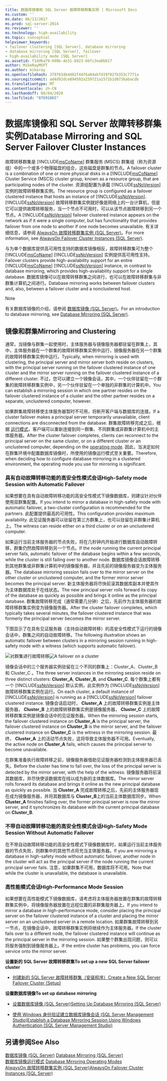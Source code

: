 ```yaml
---
title: 数据库镜像和 SQL Server 故障转移群集实例 | Microsoft Docs
ms.custom: ''
ms.date: 06/13/2017
ms.prod: sql-server-2014
ms.reviewer: ''
ms.technology: high-availability
ms.topic: conceptual
helpviewer_keywords:
- failover clustering [SQL Server], database mirroring
- database mirroring [SQL Server], failover
- high-availability mode [SQL Server]
ms.assetid: f1dd6a79-698b-4e31-b923-6bfc3ea0b617
author: MikeRayMSFT
ms.author: mikeray
ms.openlocfilehash: 378f834b4482f44f6a84abf419f027b353c7771a
ms.sourcegitcommit: ad4d92dce894592a259721a1571b1d8736abacdb
ms.translationtype: MT
ms.contentlocale: zh-CN
ms.lasthandoff: 08/04/2020
ms.locfileid: "87691865"
---
```

# <a name="database-mirroring-and-sql-server-failover-cluster-instances"></a><span data-ttu-id="76b80-102">数据库镜像和 SQL Server 故障转移群集实例</span><span class="sxs-lookup"><span data-stu-id="76b80-102">Database Mirroring and SQL Server Failover Cluster Instances</span></span>
  <span data-ttu-id="76b80-103">故障转移群集是 [!INCLUDE[msCoName](../../includes/msconame-md.md)] 群集服务 (MSCS) 群集组（称为资源组）中的一个或多个物理磁盘的组合，这些磁盘是群集的节点。</span><span class="sxs-lookup"><span data-stu-id="76b80-103">A failover cluster is a combination of one or more physical disks in a [!INCLUDE[msCoName](../../includes/msconame-md.md)] Cluster Service (MSCS) cluster group, known as a resource group, that are participating nodes of the cluster.</span></span> <span data-ttu-id="76b80-104">资源组配置为承载 [!INCLUDE[ssNoVersion](../../includes/ssnoversion-md.md)]实例的故障转移群集实例。</span><span class="sxs-lookup"><span data-stu-id="76b80-104">The resource group is configured as a failover clustered instance that hosts an instance of [!INCLUDE[ssNoVersion](../../includes/ssnoversion-md.md)].</span></span> <span data-ttu-id="76b80-105">[!INCLUDE[ssNoVersion](../../includes/ssnoversion-md.md)] 故障转移群集实例就好像是网络上的一台计算机，但是它可以提供故障转移服务，当一个节点不可用时，可以从该节点故障转移到另一个节点。</span><span class="sxs-lookup"><span data-stu-id="76b80-105">A [!INCLUDE[ssNoVersion](../../includes/ssnoversion-md.md)] failover clustered instance appears on the network as if it were a single computer, but has functionality that provides failover from one node to another if one node becomes unavailable.</span></span> <span data-ttu-id="76b80-106">有关详细信息，请参阅 [AlwaysOn 故障转移群集实例 (SQL Server)](../../sql-server/failover-clusters/windows/always-on-failover-cluster-instances-sql-server.md)。</span><span class="sxs-lookup"><span data-stu-id="76b80-106">For more information, see [AlwaysOn Failover Cluster Instances (SQL Server)](../../sql-server/failover-clusters/windows/always-on-failover-cluster-instances-sql-server.md).</span></span>  
  
 <span data-ttu-id="76b80-107">与为单个数据库提供高可用性支持的数据库镜像相反，故障转移群集可为整个 [!INCLUDE[msCoName](../../includes/msconame-md.md)] [!INCLUDE[ssNoVersion](../../includes/ssnoversion-md.md)] 实例提供高可用性支持。</span><span class="sxs-lookup"><span data-stu-id="76b80-107">Failover clusters provide high-availability support for an entire [!INCLUDE[msCoName](../../includes/msconame-md.md)] [!INCLUDE[ssNoVersion](../../includes/ssnoversion-md.md)] instance, in contrast to database mirroring, which provides high-availability support for a single database.</span></span> <span data-ttu-id="76b80-108">数据库镜像可以在故障转移群集之间进行，也可以在故障转移群集与非群集计算机之间进行。</span><span class="sxs-lookup"><span data-stu-id="76b80-108">Database mirroring works between failover clusters and, also, between a failover cluster and a nonclustered host.</span></span>  
  
> [!NOTE]  
>  <span data-ttu-id="76b80-109">有关数据库镜像的介绍，请参阅 [数据库镜像 (SQL Server)](database-mirroring-sql-server.md)。</span><span class="sxs-lookup"><span data-stu-id="76b80-109">For an introduction to database mirroring, see [Database Mirroring &#40;SQL Server&#41;](database-mirroring-sql-server.md).</span></span>  
  
## <a name="mirroring-and-clustering"></a><span data-ttu-id="76b80-110">镜像和群集</span><span class="sxs-lookup"><span data-stu-id="76b80-110">Mirroring and Clustering</span></span>  
 <span data-ttu-id="76b80-111">通常，当镜像与群集一起使用时，主体服务器与镜像服务器都驻留在群集上，其中，主体服务器在一个群集的故障转移群集实例中运行，镜像服务器在另一个群集的故障转移群集实例中运行。</span><span class="sxs-lookup"><span data-stu-id="76b80-111">Typically, when mirroring is used with clustering, the principal server and mirror server both reside on clusters, with the principal server running on the failover clustered instance of one cluster and the mirror server running on the failover clustered instance of a different cluster.</span></span> <span data-ttu-id="76b80-112">不过，您可以建立一个镜像会话，其中，一个伙伴驻留在一个群集的故障转移群集实例中，另一个伙伴驻留在一个单独的非群集的计算机中。</span><span class="sxs-lookup"><span data-stu-id="76b80-112">You can establish a mirroring session in which one partner resides on the failover clustered instance of a cluster and the other partner resides on a separate, unclustered computer, however.</span></span>  
  
 <span data-ttu-id="76b80-113">如果群集故障转移使主体服务器暂时不可用，将断开客户端与数据库的连接。</span><span class="sxs-lookup"><span data-stu-id="76b80-113">If a cluster failover makes a principal server temporarily unavailable, client connections are disconnected from the database.</span></span> <span data-ttu-id="76b80-114">群集故障转移完成之后，根据 [运行模式](database-mirroring-operating-modes.md)，客户端可以重新连接到同一群集、不同群集或非群集计算机中的主体服务器。</span><span class="sxs-lookup"><span data-stu-id="76b80-114">After the cluster failover completes, clients can reconnect to the principal server on the same cluster, or on a different cluster or an unclustered computer, depending on the [operating mode](database-mirroring-operating-modes.md).</span></span> <span data-ttu-id="76b80-115">因此，当决定如何在群集环境中配置数据库镜像时，所使用的镜像运行模式至关重要。</span><span class="sxs-lookup"><span data-stu-id="76b80-115">Therefore, when deciding how to configure database mirroring in a clustered environment, the operating mode you use for mirroring is significant.</span></span>  
  
### <a name="high-safety-mode-session-with-automatic-failover"></a><span data-ttu-id="76b80-116">具有自动故障转移功能的高安全性模式会话</span><span class="sxs-lookup"><span data-stu-id="76b80-116">High-Safety mode Session with Automatic Failover</span></span>  
 <span data-ttu-id="76b80-117">如果想要在具有自动故障转移功能的高安全性模式下镜像数据库，则建议针对伙伴使用双群集配置。</span><span class="sxs-lookup"><span data-stu-id="76b80-117">If you intend to mirror a database in high-safety mode with automatic failover, a two-cluster configuration is recommended for the partners.</span></span> <span data-ttu-id="76b80-118">此配置提供最高的可用性。</span><span class="sxs-lookup"><span data-stu-id="76b80-118">This configuration provides maximum availability.</span></span> <span data-ttu-id="76b80-119">此见证服务器可以驻留在第三方群集上，也可以驻留在非群集计算机上。</span><span class="sxs-lookup"><span data-stu-id="76b80-119">The witness can reside either on a third cluster or on an unclustered computer.</span></span>  
  
 <span data-ttu-id="76b80-120">如果运行当前主体服务器的节点失败，将在几秒钟内开始进行数据库自动故障转移，群集仍然故障转移到另一个节点。</span><span class="sxs-lookup"><span data-stu-id="76b80-120">If the node running the current principal server fails, automatic failover of the database begins within a few seconds, while the cluster is still failing over to another node.</span></span> <span data-ttu-id="76b80-121">数据库镜像会话故障转移到其他群集或非群集计算机中的镜像服务器，并且先前的镜像服务器变为主体服务器。</span><span class="sxs-lookup"><span data-stu-id="76b80-121">The database mirroring session fails over to the mirror server on the other cluster or unclustered computer, and the former mirror server becomes the principal server.</span></span> <span data-ttu-id="76b80-122">新主体服务器将尽快前滚其数据库副本并使其作为主体数据库处于在线状态。</span><span class="sxs-lookup"><span data-stu-id="76b80-122">The new principal server rolls forward its copy of the database as quickly as possible and brings it online as the principal database.</span></span> <span data-ttu-id="76b80-123">群集故障转移完成（通常需要几分钟）之后，先前作为主体服务器的故障转移群集实例变为镜像服务器。</span><span class="sxs-lookup"><span data-stu-id="76b80-123">After the cluster failover completes, which typically takes several minutes, the failover clustered instance that was formerly the principal server becomes the mirror server.</span></span>  
  
 <span data-ttu-id="76b80-124">下图显示了在具有见证服务器（支持自动故障转移）的高安全性模式下运行的镜像会话中，群集之间的自动故障转移。</span><span class="sxs-lookup"><span data-stu-id="76b80-124">The following illustration shows an automatic failover between clusters in a mirroring session running in high-safety mode with a witness (which supports automatic failover).</span></span>  
  
 <span data-ttu-id="76b80-125">![对群集进行故障转移](../media/dbm-and-failover-clustering.gif "对群集进行故障转移")</span><span class="sxs-lookup"><span data-stu-id="76b80-125">![A failover on a cluster](../media/dbm-and-failover-clustering.gif "A failover on a cluster")</span></span>  
  
 <span data-ttu-id="76b80-126">镜像会话中的三个服务器实例驻留在三个不同的群集上：Cluster_A、Cluster_B 和 Cluster_C  。</span><span class="sxs-lookup"><span data-stu-id="76b80-126">The three server instances in the mirroring session reside on three distinct clusters: **Cluster_A**, **Cluster_B**, and **Cluster_C**.</span></span> <span data-ttu-id="76b80-127">每个群集上都有一个 [!INCLUDE[ssNoVersion](../../includes/ssnoversion-md.md)] 默认实例，此实例作为 [!INCLUDE[ssNoVersion](../../includes/ssnoversion-md.md)] 故障转移群集实例在运行。</span><span class="sxs-lookup"><span data-stu-id="76b80-127">On each cluster, a default instance of [!INCLUDE[ssNoVersion](../../includes/ssnoversion-md.md)] is running as a [!INCLUDE[ssNoVersion](../../includes/ssnoversion-md.md)] failover clustered instance.</span></span> <span data-ttu-id="76b80-128">镜像会话启动时， **Cluster_A** 上的故障转移群集实例是主体服务器， **Cluster_B** 上的故障转移群集实例是镜像服务器， **Cluster_C** 上的故障转移群集实例是镜像会话中的见证服务器。</span><span class="sxs-lookup"><span data-stu-id="76b80-128">When the mirroring session starts, the failover clustered instance on **Cluster_A** is the principal server, the failover clustered instance on **Cluster_B** is the mirror server, and the failover clustered instance on **Cluster_C** is the witness in the mirroring session.</span></span> <span data-ttu-id="76b80-129">最终， **Cluster_A** 上的活动节点失败，这将导致主体服务器不可用。</span><span class="sxs-lookup"><span data-stu-id="76b80-129">Eventually, the active node on **Cluster_A** fails, which causes the principal server to become unavailable.</span></span>  
  
 <span data-ttu-id="76b80-130">在群集准备执行故障转移之前，镜像服务器借助见证服务器检测到主体服务器已丢失。</span><span class="sxs-lookup"><span data-stu-id="76b80-130">Before the cluster has time to fail over, the loss of the principal server is detected by the mirror server, with the help of the witness.</span></span> <span data-ttu-id="76b80-131">镜像服务器将前滚其数据库，并尽快使该数据库在线以成为新的主体数据库。</span><span class="sxs-lookup"><span data-stu-id="76b80-131">The mirror server rolls forward its database and brings it online as the new principal database as quickly as possible.</span></span> <span data-ttu-id="76b80-132">当 **Cluster_A** 完成故障转移之后，先前的主体服务器现在成为镜像服务器，并将其数据库与 **Cluster_B**上的当前主体数据库同步。</span><span class="sxs-lookup"><span data-stu-id="76b80-132">When **Cluster_A** finishes failing over, the former principal server is now the mirror server, and it synchronizes its database with the current principal database on **Cluster_B**.</span></span>  
  
### <a name="high-safety-mode-session-without-automatic-failover"></a><span data-ttu-id="76b80-133">不带自动故障转移功能的高安全性模式会话</span><span class="sxs-lookup"><span data-stu-id="76b80-133">High-Safety Mode Session Without Automatic Failover</span></span>  
 <span data-ttu-id="76b80-134">在不带自动故障转移功能的高安全性模式下镜像数据库时，如果运行当前主体服务器的节点失败，则群集中的其他节点将充当主体服务器。</span><span class="sxs-lookup"><span data-stu-id="76b80-134">If you are mirroring a database in high-safety mode without automatic failover, another node in the cluster will act as the principal server if the node running the current principal server fails.</span></span> <span data-ttu-id="76b80-135">注意，如果群集不可用，数据库将不可用。</span><span class="sxs-lookup"><span data-stu-id="76b80-135">Note that while the cluster is unavailable, the database is unavailable.</span></span>  
  
### <a name="high-performance-mode-session"></a><span data-ttu-id="76b80-136">高性能模式会话</span><span class="sxs-lookup"><span data-stu-id="76b80-136">High-Performance Mode Session</span></span>  
 <span data-ttu-id="76b80-137">如果想要在高性能模式下镜像数据库，请考虑将主体服务器放置在群集的故障转移群集实例中，将镜像服务器放置在远程位置的非群集服务器上。</span><span class="sxs-lookup"><span data-stu-id="76b80-137">If you intend to mirror a database in high-performance mode, consider placing the principal server on the failover clustered instance of a cluster and placing the mirror server on an unclustered server in a remote location.</span></span> <span data-ttu-id="76b80-138">如果群集故障转移到另一节点，在镜像会话中，故障转移群集实例将继续作为主体服务器。</span><span class="sxs-lookup"><span data-stu-id="76b80-138">If the cluster fails over to a different node, the failover clustered instance will continue as the principal server in the mirroring session.</span></span> <span data-ttu-id="76b80-139">如果整个群集出现问题，则可以将服务强制到镜像服务器上。</span><span class="sxs-lookup"><span data-stu-id="76b80-139">If the entire cluster has problems, you can force service onto the mirror server.</span></span>  
  
 <span data-ttu-id="76b80-140">**设置新的 SQL Server 故障转移群集**</span><span class="sxs-lookup"><span data-stu-id="76b80-140">**To set up a new SQL Server failover cluster**</span></span>  
  
-   [<span data-ttu-id="76b80-141">创建新的 SQL Server 故障转移群集（安装程序）</span><span class="sxs-lookup"><span data-stu-id="76b80-141">Create a New SQL Server Failover Cluster &#40;Setup&#41;</span></span>](../../sql-server/failover-clusters/install/create-a-new-sql-server-failover-cluster-setup.md)  
  
 <span data-ttu-id="76b80-142">**设置数据库镜像**</span><span class="sxs-lookup"><span data-stu-id="76b80-142">**To set up database mirroring**</span></span>  
  
-   [<span data-ttu-id="76b80-143">设置数据库镜像 (SQL Server)</span><span class="sxs-lookup"><span data-stu-id="76b80-143">Setting Up Database Mirroring &#40;SQL Server&#41;</span></span>](setting-up-database-mirroring-sql-server.md)  
  
-   [<span data-ttu-id="76b80-144">使用 Windows 身份验证建立数据库镜像会话 (SQL Server Management Studio)</span><span class="sxs-lookup"><span data-stu-id="76b80-144">Establish a Database Mirroring Session Using Windows Authentication &#40;SQL Server Management Studio&#41;</span></span>](establish-database-mirroring-session-windows-authentication.md)  
  
## <a name="see-also"></a><span data-ttu-id="76b80-145">另请参阅</span><span class="sxs-lookup"><span data-stu-id="76b80-145">See Also</span></span>  
 <span data-ttu-id="76b80-146">[数据库镜像 (SQL Server)](database-mirroring-sql-server.md) </span><span class="sxs-lookup"><span data-stu-id="76b80-146">[Database Mirroring &#40;SQL Server&#41;](database-mirroring-sql-server.md) </span></span>  
 <span data-ttu-id="76b80-147">[数据库镜像运行模式](database-mirroring-operating-modes.md) </span><span class="sxs-lookup"><span data-stu-id="76b80-147">[Database Mirroring Operating Modes](database-mirroring-operating-modes.md) </span></span>  
 [<span data-ttu-id="76b80-148">AlwaysOn 故障转移群集实例 (SQL Server)</span><span class="sxs-lookup"><span data-stu-id="76b80-148">AlwaysOn Failover Cluster Instances (SQL Server)</span></span>](../../sql-server/failover-clusters/windows/always-on-failover-cluster-instances-sql-server.md) 
  
  
